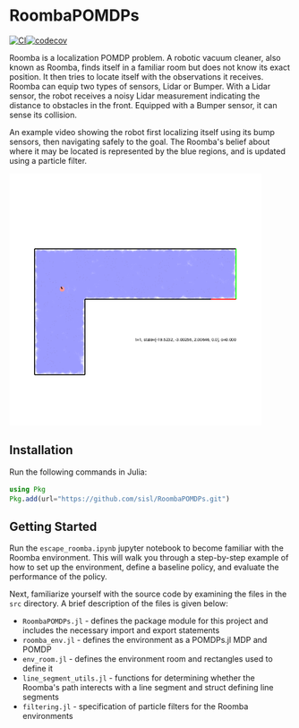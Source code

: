 # RoombaPOMDPs

[![CI](https://github.com/sisl/RoombaPOMDPs.jl/actions/workflows/CI.yml/badge.svg)](https://github.com/sisl/RoombaPOMDPs.jl/actions/workflows/CI.yml)[![codecov](https://codecov.io/gh/sisl/RoombaPOMDPs.jl/graph/badge.svg?token=jriMhZLz9I)](https://codecov.io/gh/sisl/RoombaPOMDPs.jl)

Roomba is a localization POMDP problem. A robotic vacuum cleaner, also known as Roomba, finds itself in a familiar room but does not know its exact position. It then tries to locate itself with the observations it receives. Roomba can equip two types of sensors, Lidar or Bumper. 
With a Lidar sensor, the robot receives a noisy Lidar measurement indicating the distance to obstacles in the front.
Equipped with a Bumper sensor, it can sense its collision.

An example video showing the robot first localizing itself using its bump sensors, then navigating safely to the goal. The Roomba's belief about where it may be located is represented by the blue regions, and is updated using a particle filter.

<img src="demo.gif" width="450">

## Installation
Run the following commands in Julia:
```julia
using Pkg
Pkg.add(url="https://github.com/sisl/RoombaPOMDPs.git")
```

## Getting Started
Run the ```escape_roomba.ipynb``` jupyter notebook to become familiar with the Roomba environment. This will walk you through a step-by-step example of how to set up the environment, define a baseline policy, and evaluate the performance of the policy.

Next, familiarize yourself with the source code by examining the files in the ```src``` directory. A brief description of the files is given below:
* ```RoombaPOMDPs.jl``` - defines the package module for this project and includes the necessary import and export statements
* ```roomba_env.jl``` - defines the environment as a POMDPs.jl MDP and POMDP
* ```env_room.jl``` - defines the environment room and rectangles used to define it
* ```line_segment_utils.jl``` - functions for determining whether the Roomba's path interects with a line segment and struct defining line segments
* ```filtering.jl``` - specification of particle filters for the Roomba environments
